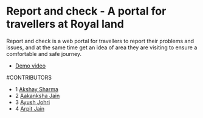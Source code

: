 # Report and check - A portal for travellers at Royal land
Report and check is a web portal for travellers to report their problems and issues, and at the same time get an idea of area they are visiting to ensure a comfortable and safe journey.

- [Demo video](https://drive.google.com/open?id=1ekGZaJZCi7EVfB76htKoOA9alNG81E-)

#CONTRIBUTORS
 - 1  [Akshay Sharma](https://github.com/akshaysharma2277)
 - 2  [Aakanksha Jain](https://github.com/accakks)
 - 3  [Ayush Johri](https://github.com/ajohri98)
 - 4  [Arpit Jain](https://github.com/maiarpitjain)
  

